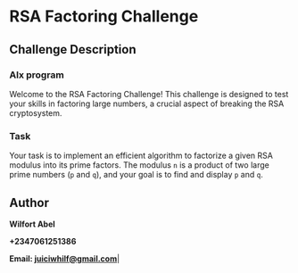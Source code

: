 # RSA Factoring Challenge

## Challenge Description

### Alx program

Welcome to the RSA Factoring Challenge! This challenge is designed to test your skills in factoring large numbers, a crucial aspect of breaking the RSA cryptosystem.

### Task

Your task is to implement an efficient algorithm to factorize a given RSA modulus into its prime factors. The modulus `n` is a product of two large prime numbers (`p` and `q`), and your goal is to find and display `p` and `q`.

## Author
**Wilfort Abel**  


**+2347061251386**


**Email: juiciwhilf@gmail.com**|
